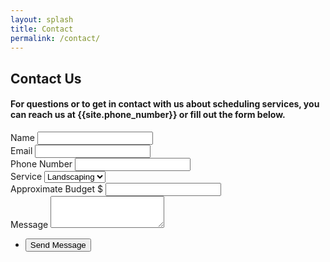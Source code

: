 ```yaml
---
layout: splash
title: Contact
permalink: /contact/
---
```


## Contact Us

#### For questions or to get in contact with us about scheduling services, you can reach us at {{site.phone_number}} or fill out the form below.

<section>
<form class="contact-form" method="POST" action="https://formspree.io/f/xjvploge">
    <div class="field">
        <label for="name">Name</label>
        <input class="contact-input" type="text" name="name" id="name" />
    </div>
    <div class="field">
        <label for="email">Email</label>
        <input class="contact-input" type="email" name="email" id="email" />
    </div>
    <div class="field">
        <label for="phone">Phone Number</label>
        <input class="contact-input" type="tel" name="phone" id="phone" />
    </div>
    <div class="field">
        <label for="service-type">Service</label>
        <select class="contact-dropdown" name="service-type" id="service-type">
            <option value="landscaping">Landscaping</option>
            <option value="mowing">Mowing</option>
            <option value="excavation">Excavation</option>
            <option value="irrigation">Irrigation</option>
        </select>
    </div>
    <div class="field budget">
        <label for="budget">Approximate Budget</label>
        <span>$</span>
        <input class="contact-input" type="number" name="budget" id="budget" step="any" min="0" max="25000" />
    </div>
    <div class="field">
        <label for="message">Message</label>
        <textarea class="contact-input" name="message" id="message" rows="3"></textarea>
    </div>
    <ul class="actions">
        <li><input class="contact-submit" type="submit" value="Send Message" /></li>
    </ul>
    </form>
</section>